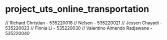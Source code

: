 # project_uts_online_transportation

// Richard Christian - 535220018
// Nelson - 535220021
// Jessen Chayadi - 535220023
// Finnia Li - 535220030
// Valentino Almendo Radjawane - 535220040
